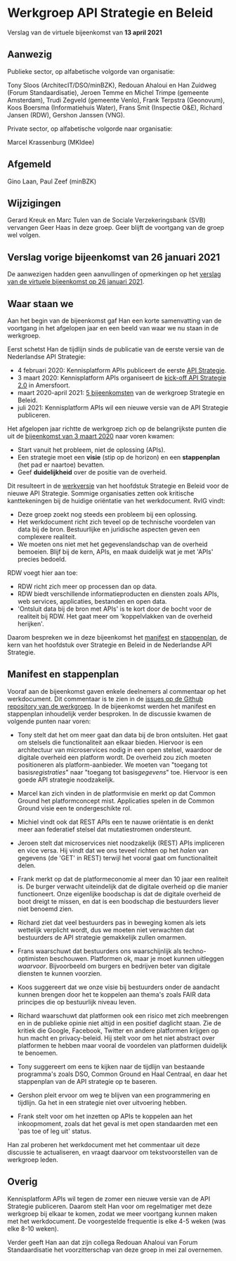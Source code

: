 # Werkgroep API Strategie en Beleid
Verslag van de virtuele bijeenkomst van **13 april 2021**

## Aanwezig
Publieke sector, op alfabetische volgorde van organisatie:

Tony Sloos (ArchitecIT/DSO/minBZK), Redouan Ahaloui en Han Zuidweg (Forum Standaardisatie), Jeroen Temme en Michel Trimpe (gemeente Amsterdam), Trudi Zegveld (gemeente Venlo), Frank Terpstra (Geonovum), Koos Boersma  (Informatiehuis Water), Frans Smit (Inspectie O&E), Richard Jansen (RDW), Gershon Janssen (VNG).

Private sector, op alfabetische volgorde naar organisatie:

Marcel Krassenburg (MKIdee)

## Afgemeld
Gino Laan, Paul Zeef (minBZK)

## Wijzigingen
Gerard Kreuk en Marc Tulen van de Sociale Verzekeringsbank (SVB) vervangen Geer Haas in deze groep. Geer blijft de voortgang van de groep wel volgen.

## Verslag vorige bijeenkomst van 26 januari 2021
De aanwezigen hadden geen aanvullingen of opmerkingen op het [verslag van de virtuele bijeenkomst op 26 januari 2021](https://github.com/Geonovum/KP-APIs/blob/master/Werkgroep%20API%20strategie%20en%20beleid/Verslagen/Verslag%2020210126%20WG%20Strategie%20en%20Beleid.md).

## Waar staan we
Aan het begin van de bijeenkomst gaf Han een korte samenvatting van de voortgang in het afgelopen jaar en een beeld van waar we nu staan in de werkgroep.

Eerst schetst Han de tijdlijn sinds de publicatie van de eerste versie van de Nederlandse API Strategie:
- 4 februari 2020: Kennisplatform APIs publiceert de eerste [API Strategie](https://docs.geostandaarden.nl/api/API-Strategie/).
- 3 maart 2020: Kennisplatform APIs organiseert de [kick-off API Strategie 2.0](https://github.com/Geonovum/KP-APIs/blob/master/Werkgroep%20API%20strategie%20en%20beleid/Verslagen/Verslag%2020200304%20WG%20Strategie%20en%20Beleid.md) in Amersfoort.
- maart 2020-april 2021: [5 bijeenkomsten](https://github.com/Geonovum/KP-APIs/tree/master/Werkgroep%20API%20strategie%20en%20beleid/Verslagen) van de werkgroep Strategie en Beleid.
- juli 2021: Kennisplatform APIs wil een nieuwe versie van de API Strategie publiceren.

Het afgelopen jaar richtte de werkgroep zich op de belangrijkste punten die uit de [bijeenkomst van 3 maart 2020](https://github.com/Geonovum/KP-APIs/blob/master/Werkgroep%20API%20strategie%20en%20beleid/Verslagen/Verslag%2020200304%20WG%20Strategie%20en%20Beleid.md) naar voren kwamen:
- Start vanuit het probleem, niet de oplossing (APIs).
- Een strategie moet een **visie** (stip op de horizon) en een **stappenplan** (het pad er naartoe) bevatten.
- Geef **duidelijkheid** over de positie van de overheid.

Dit resulteert in de [werkversie](https://github.com/Geonovum/KP-APIs/blob/master/Werkgroep%20API%20strategie%20en%20beleid/Werkversie/api-strategie-overheid.md) van het hoofdstuk Strategie en Beleid voor de nieuwe API Strategie. Sommige organisaties zetten ook kritische kanttekeningen bij de huidige oriëntatie van het werkdocument. RvIG vindt:
- Deze groep zoekt nog steeds een probleem bij een oplossing.
- Het werkdocument richt zich teveel op de technische voordelen van data bij de bron. Bestuurlijke en juridische aspecten geven een complexere realiteit.
- We moeten ons niet met het gegevenslandschap van de overheid bemoeien. Blijf bij de kern, APIs, en maak duidelijk wat je met 'APIs' precies bedoeld.

RDW voegt hier aan toe:
- RDW richt zich meer op processen dan op data.
- RDW biedt verschillende informatieproducten en diensten zoals APIs, web services, applicaties, bestanden en open data.
- 'Ontsluit data bij de bron met APIs' is te kort door de bocht voor de realiteit bij RDW. Het gaat meer om 'koppelvlakken van de overheid herijken'.

Daarom bespreken we in deze bijeenkomst het [manifest](https://github.com/Geonovum/KP-APIs/blob/master/Werkgroep%20API%20strategie%20en%20beleid/Werkversie/api-strategie-overheid.md#manifest) en [stappenplan](https://github.com/Geonovum/KP-APIs/blob/master/Werkgroep%20API%20strategie%20en%20beleid/Werkversie/api-strategie-overheid.md#stappenplan), de kern van het hoofdstuk over Strategie en Beleid in de Nederlandse API Strategie.

## Manifest en stappenplan
Vooraf aan de bijeenkomst gaven enkele deelnemers al commentaar op het werkdocument. Dit commentaar is te zien in de [issues op de Github repository van de werkgroep](https://github.com/Geonovum/KP-APIs/issues?q=is%3Aissue+is%3Aopen+label%3A%22API+strategie+en+beleid%22). In de bijeenkomst werden het manifest en stappenplan inhoudelijk verder besproken. In de discussie kwamen de volgende punten naar voren:

- Tony stelt dat het om meer gaat dan data bij de bron ontsluiten. Het gaat om stelsels die functionaliteit aan elkaar bieden. Hiervoor is een architectuur van microservices nodig in een open stelsel, waardoor de digitale overheid een platform wordt. De overheid zou zich moeten positioneren als platform-aanbieder. We moeten van "toegang tot basis*registraties*" naar "toegang tot basis*gegevens*" toe. Hiervoor is een goede API strategie noodzakelijk.

- Marcel kan zich vinden in de platformvisie en merkt op dat Common Ground het platformconcept mist. Applicaties spelen in de Common Ground visie een te ondergeschikte rol.

- Michiel vindt ook dat REST APIs een te nauwe oriëntatie is en denkt meer aan federatief stelsel dat mutatiestromen ondersteunt.

- Jeroen stelt dat microservices niet noodzakelijk (REST) APIs impliceren en vice versa. Hij vindt dat we ons teveel richten op het *halen* van gegevens (de 'GET' in REST) terwijl het vooral gaat om functionaliteit delen.

- Frank merkt op dat de platformeconomie al meer dan 10 jaar een realiteit is. De burger verwacht uiteindelijk dat de digitale overheid op die manier functioneert. Onze eigenlijke boodschap is dat de digitale overheid de boot dreigt te missen, en dat is een boodschap die bestuurders liever niet benoemd zien.

- Richard ziet dat veel bestuurders pas in beweging komen als iets wettelijk verplicht wordt, dus we moeten niet verwachten dat bestuurders de API strategie gemakkelijk zullen omarmen.

- Frans waarschuwt dat bestuurders ons waarschijnlijk als techno-optimisten beschouwen. Platformen ok, maar je moet kunnen uitleggen *waarvoor*. Bijvoorbeeld om burgers en bedrijven beter van digitale diensten te kunnen voorzien.

- Koos suggereert dat we onze visie bij bestuurders onder de aandacht kunnen brengen door het te koppelen aan thema's zoals FAIR data principes die op bestuurlijk niveau leven.

- Richard waarschuwt dat platformen ook een risico met zich meebrengen en in de publieke opinie niet altijd in een positief daglicht staan. Zie de kritiek die Google, Facebook, Twitter en andere platformen krijgen op hun macht en privacy-beleid. Hij stelt voor om het niet abstract over platformen te hebben maar vooral de voordelen van platformen duidelijk te benoemen.

- Tony suggereert om eens te kijken naar de tijdlijn van bestaande programma's zoals DSO, Common Ground en Haal Centraal, en daar het stappenplan van de API strategie op te baseren.

- Gershon pleit ervoor om weg te blijven van een programmering en tijdlijn. Ga het in een strategie niet over uitvoering hebben.

- Frank stelt voor om het inzetten op APIs te koppelen aan het inkoopmoment, zoals dat het geval is met open standaarden met een 'pas toe of leg uit' status.

Han zal proberen het werkdocument met het commentaar uit deze discussie te actualiseren, en vraagt daarvoor om tekstvoorstellen van de werkgroep leden.

## Overig
Kennisplatform APIs wil tegen de zomer een nieuwe versie van de API Strategie publiceren. Daarom stelt Han voor om regelmatiger met deze werkgroep bij elkaar te komen, zodat we meer voortgang kunnen maken met het werkdocument. De voorgestelde frequentie is elke 4-5 weken (was elke 8-10 weken).

Verder geeft Han aan dat zijn collega Redouan Ahaloui van Forum Standaardisatie het voorzitterschap van deze groep in mei zal overnemen.
